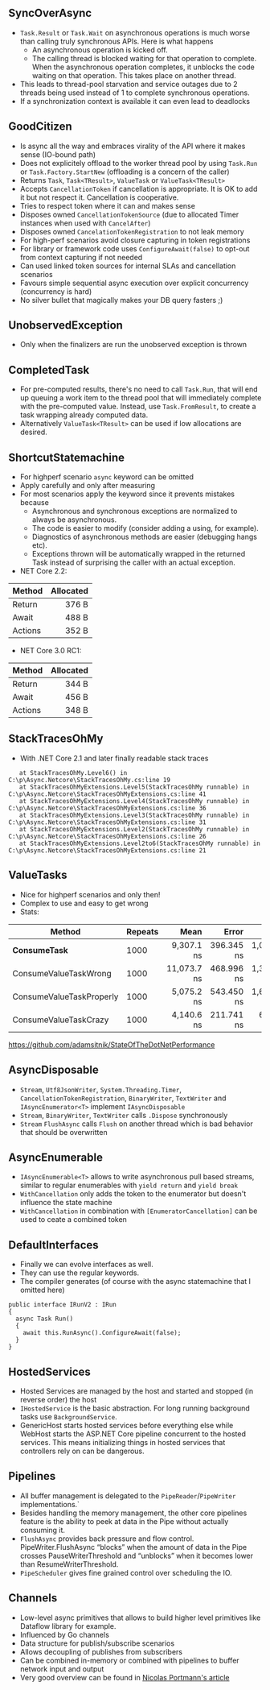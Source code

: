 ## SyncOverAsync

- `Task.Result` or `Task.Wait` on asynchronous operations is much worse than calling truly synchronous APIs. Here is what happens
  - An asynchronous operation is kicked off. 
  - The calling thread is blocked waiting for that operation to complete.
  When the asynchronous operation completes, it unblocks the code waiting on that operation. This takes place on another thread.
- This leads to thread-pool starvation and service outages due to 2 threads being used instead of 1 to complete synchronous operations.
- If a synchronization context is available it can even lead to deadlocks

## GoodCitizen

- Is async all the way and embraces virality of the API where it makes sense (IO-bound path)
- Does not explicitely offload to the worker thread pool by using `Task.Run` or `Task.Factory.StartNew` (offloading is a concern of the caller)
- Returns `Task`, `Task<TResult>`, `ValueTask` or `ValueTask<TResult>`
- Accepts `CancellationToken` if cancellation is appropriate. It is OK to add it but not respect it. Cancellation is cooperative.
- Tries to respect token where it can and makes sense
- Disposes owned `CancellationTokenSource` (due to allocated Timer instances when used with `CancelAfter`)
- Disposes owned `CancelationTokenRegistration` to not leak memory
- For high-perf scenarios avoid closure capturing in token registrations
- For library or framework code uses `ConfigureAwait(false)` to opt-out from context capturing if not needed
- Can used linked token sources for internal SLAs and cancellation scenarios
- Favours simple sequential async execution over explicit concurrency (concurrency is hard)
- No silver bullet that magically makes your DB query fasters ;)

## UnobservedException

- Only when the finalizers are run the unobserved exception is thrown

## CompletedTask

- For pre-computed results, there's no need to call `Task.Run`, that will end up queuing a work item to the thread pool that will immediately complete with the pre-computed value. Instead, use `Task.FromResult`, to create a task wrapping already computed data.
- Alternatively `ValueTask<TResult>` can be used if low allocations are desired.

## ShortcutStatemachine

- For highperf scenario `async` keyword can be omitted
- Apply carefully and only after measuring
- For most scenarios apply the keyword since it prevents mistakes because
  - Asynchronous and synchronous exceptions are normalized to always be asynchronous.
  - The code is easier to modify (consider adding a using, for example).
  - Diagnostics of asynchronous methods are easier (debugging hangs etc).
  - Exceptions thrown will be automatically wrapped in the returned Task instead of surprising the caller with an actual exception.
- NET Core 2.2:

|  Method | Allocated |
|-------- |----------:|
|  Return |     376 B |
|  Await  |     488 B |
| Actions |     352 B |

- NET Core 3.0 RC1:

|  Method | Allocated |
|-------- |----------:|
|  Return |     344 B |
|  Await  |     456 B |
| Actions |     348 B |


## StackTracesOhMy

- With .NET Core 2.1 and later finally readable stack traces
```
   at StackTracesOhMy.Level6() in C:\p\Async.Netcore\StackTracesOhMy.cs:line 19
   at StackTracesOhMyExtensions.Level5(StackTracesOhMy runnable) in C:\p\Async.Netcore\StackTracesOhMyExtensions.cs:line 41
   at StackTracesOhMyExtensions.Level4(StackTracesOhMy runnable) in C:\p\Async.Netcore\StackTracesOhMyExtensions.cs:line 36
   at StackTracesOhMyExtensions.Level3(StackTracesOhMy runnable) in C:\p\Async.Netcore\StackTracesOhMyExtensions.cs:line 31
   at StackTracesOhMyExtensions.Level2(StackTracesOhMy runnable) in C:\p\Async.Netcore\StackTracesOhMyExtensions.cs:line 26
   at StackTracesOhMyExtensions.Level2to6(StackTracesOhMy runnable) in C:\p\Async.Netcore\StackTracesOhMyExtensions.cs:line 21
```

## ValueTasks

- Nice for highperf scenarios and only then!
- Complex to use and easy to get wrong
- Stats:

 |                   Method | Repeats |        Mean |      Error |       StdDev |      Median | Scaled | ScaledSD |   Gen 0 | Allocated |
 |------------------------- |-------- |------------:|-----------:|-------------:|------------:|-------:|---------:|--------:|----------:|
 |          **ConsumeTask** |    1000 |  9,307.1 ns | 396.345 ns | 1,091.649 ns |  9,501.1 ns |   2.00 |     0.60 | 11.4441 |   72072 B |
 |    ConsumeValueTaskWrong |    1000 | 11,073.7 ns | 468.996 ns | 1,382.844 ns | 10,329.0 ns |   2.38 |     0.73 |       - |       0 B |
 | ConsumeValueTaskProperly |    1000 |  5,075.2 ns | 543.450 ns | 1,602.374 ns |  4,455.4 ns |   1.00 |     0.00 |       - |       0 B |
 |    ConsumeValueTaskCrazy |    1000 |  4,140.6 ns | 211.741 ns |   604.109 ns |  4,201.2 ns |   0.89 |     0.28 |       - |       0 B |        

https://github.com/adamsitnik/StateOfTheDotNetPerformance        

## AsyncDisposable

- `Stream`, `Utf8JsonWriter`, `System.Threading.Timer`, `CancellationTokenRegistration`, `BinaryWriter`, `TextWriter` and `IAsyncEnumerator<T>` implement `IAsyncDisposable`
- `Stream`, `BinaryWriter`, `TextWriter`  calls `.Dispose` synchronously
- `Stream` `FlushAsync` calls `Flush` on another thread which is bad behavior that should be overwritten

## AsyncEnumerable

- `IAsyncEnumerable<T>` allows to write asynchronous pull based streams, similar to regular enumerables with `yield return` and `yield break`
- `WithCancellation` only adds the token to the enumerator but doesn't influence the state machine
- `WithCancellation` in combination with `[EnumeratorCancellation]` can be used to ceate a combined token

## DefaultInterfaces

- Finally we can evolve interfaces as well.
- They can use the regular keywords.
- The compiler generates (of course with the async statemachine that I omitted here)
```
public interface IRunV2 : IRun
{
  async Task Run()
  {
    await this.RunAsync().ConfigureAwait(false);
  }
}
```

## HostedServices

- Hosted Services are managed by the host and started and stopped (in reverse order) the host
- `IHostedService` is the basic abstraction. For long running background tasks use `BackgroundService`.
- GenericHost starts hosted services before everything else while WebHost starts the ASP.NET Core pipeline concurrent to the hosted services. This means initializing things in hosted services that controllers rely on can be dangerous.

## Pipelines

- All buffer management is delegated to the `PipeReader`/`PipeWriter` implementations.`
- Besides handling the memory management, the other core pipelines feature is the ability to peek at data in the Pipe without actually consuming it.
- `FlushAsync` provides back pressure and flow control. PipeWriter.FlushAsync “blocks” when the amount of data in the Pipe crosses PauseWriterThreshold and “unblocks” when it becomes lower than ResumeWriterThreshold.
- `PipeScheduler` gives fine grained control over scheduling the IO.

## Channels

- Low-level async primitives that allows to build higher level primitives like Dataflow library for example.
- Influenced by Go channels
- Data structure for publish/subscribe scenarios
- Allows decoupling of publishes from subscribers
- Can be combined in-memory or combined with pipelines to buffer network input and output
- Very good overview can be found in [Nicolas Portmann's article](https://ndportmann.com/system-threading-channels/)

